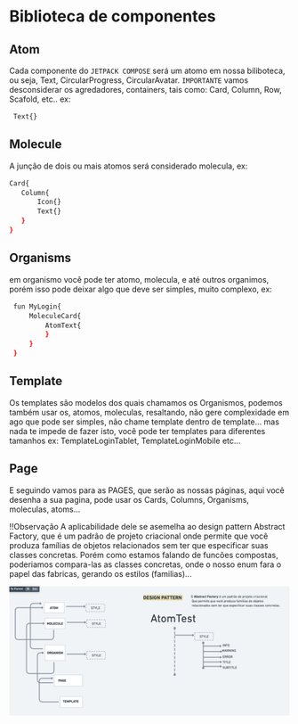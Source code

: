 # Biblioteca de componentes

## Atom
 Cada componente do `JETPACK COMPOSE` será um atomo em nossa biliboteca, ou seja,
 Text, CircularProgress, CircularAvatar.
 `IMPORTANTE` vamos desconsiderar os agredadores, containers, tais como:
 Card, Column, Row, Scafold, etc.. ex:
 ```sh
  Text{}
 ```
 
 ## Molecule
 A junção de dois ou mais atomos será considerado molecula, ex:
 ```sh
Card{
    Column{
        Icon{}
        Text{}
    }
}
```

## Organisms
 em organismo você pode ter atomo, molecula, e até outros organimos, porém isso pode
 deixar algo que deve ser simples, muito complexo, ex:

```sh
 fun MyLogin{
     MoleculeCard{
         AtomText{
         }
     }
 }
```

## Template
Os templates são modelos dos quais chamamos os Organismos, podemos também usar os, atomos, moleculas, resaltando, não gere complexidade em ago que pode ser simples, não chame template dentro de template... mas nada te impede de fazer isto, você pode ter templates para diferentes tamanhos ex:
TemplateLoginTablet, TemplateLoginMobile etc...

## Page
E seguindo vamos para as PAGES, que serão as nossas páginas, aqui você desenha a sua
pagina, pode usar os Cards, Columns, Organisms, moleculas, atoms...

!!Observação
A aplicabilidade dele se asemelha ao design pattern Abstract Factory, que é um padrão de projeto criacional onde permite que você produza famílias de objetos relacionados sem ter que especificar suas classes concretas. Porém como estamos falando de funcões compostas, poderiamos compara-las as classes 
concretas, onde o nosso enum fara o papel das fabricas, gerando os estilos (familias)...


<img src="https://raw.githubusercontent.com/paulosoujava/ComponentLibrary/main/app/src/main/res/drawable/design%20atomic.png" width="648">

